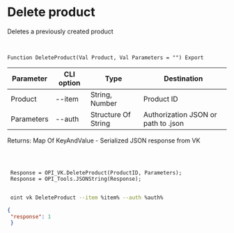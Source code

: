 ﻿---
sidebar_position: 6
---

# Delete product
 Deletes a previously created product


<br/>


`Function DeleteProduct(Val Product, Val Parameters = "") Export`

 | Parameter | CLI option | Type | Destination |
 |-|-|-|-|
 | Product | --item | String, Number | Product ID |
 | Parameters | --auth | Structure Of String | Authorization JSON or path to .json |

 
 Returns: Map Of KeyAndValue - Serialized JSON response from VK

<br/>




```bsl title="Code example"
 
 Response = OPI_VK.DeleteProduct(ProductID, Parameters);
 Response = OPI_Tools.JSONString(Response);
```
	


```sh title="CLI command example"
 
 oint vk DeleteProduct --item %item% --auth %auth%

```

```json title="Result"
{
 "response": 1
 }
```
